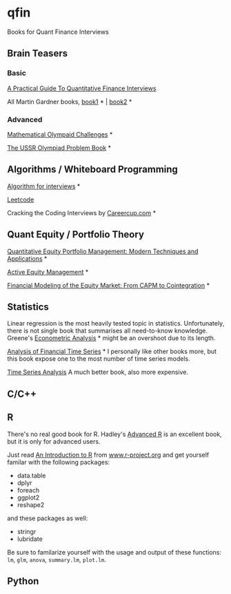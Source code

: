 # qfin
Books for Quant Finance Interviews

## Brain Teasers

### Basic
[A Practical Guide To Quantitative Finance Interviews](http://www.amazon.com/Practical-Guide-Quantitative-Finance-Interviews/dp/1438236662)

All Martin Gardner books, 
  [book1](http://www.amazon.com/Mathematical-Logic-Puzzles-Dover-Recreational/dp/0486281523) * |
  [book2](http://www.amazon.com/Entertaining-Mathematical-Puzzles-Martin-Gardner/dp/0486252116) *
  
### Advanced

[Mathematical Olympaid Challenges](http://www.amazon.com/Mathematical-Olympiad-Challenges-Titu-Andreescu/dp/0817645284) *

[The USSR Olympiad Problem Book](http://www.amazon.com/The-USSR-Olympiad-Problem-Book/dp/0486277097) *

## Algorithms / Whiteboard Programming

[Algorithm for interviews](http://www.amazon.com/Algorithms-Interviews-Adnan-Aziz/dp/1453792996) *

[Leetcode](https://leetcode.com/)

Cracking the Coding Interviews by [Careercup.com](http://www.careercup.com/) *

## Quant Equity / Portfolio Theory

[Quantitative Equity Portfolio Management: Modern Techniques and Applications](http://www.amazon.com/Quantitative-Equity-Portfolio-Management-Applications/dp/1584885580) *

[Active Equity Management](http://www.amazon.com/Active-Equity-Management-Xinfeng-Zhou/dp/0692297774) *

[Financial Modeling of the Equity Market: From CAPM to Cointegration](http://www.amazon.com/Financial-Modeling-Equity-Market-Cointegration/dp/0471699004) *

## Statistics

Linear regression is the most heavily tested topic in statistics. Unfortunately, there is not single book that summarises all need-to-know knowledge. Greene's [Econometric Analysis](http://www.amazon.com/Econometric-Analysis-7th-William-Greene/dp/0131395386) * might be an overshoot due to its length.

[Analysis of Financial Time Series](http://www.amazon.com/Analysis-Financial-Time-Series-Ruey/dp/0470414359) * I personally like other books more, but this book expose one to the most number of time series models.

[Time Series Analysis](http://press.princeton.edu/titles/5386.html) A much better book, also more expensive.

## C/C++

## R

There's no real good book for R. Hadley's [Advanced R](http://adv-r.had.co.nz/) is an excellent book, but it is only for advanced users.

Just read [An Introduction to R](https://cran.r-project.org/doc/manuals/r-release/R-intro.html) from www.r-project.org and get yourself familar with the following packages:

- data.table
- dplyr
- foreach
- ggplot2
- reshape2

and these packages as well:

- stringr
- lubridate

Be sure to familarize yourself with the usage and output of these functions: `lm`, `glm`, `anova`, `summary.lm`, `plot.lm`.

## Python

